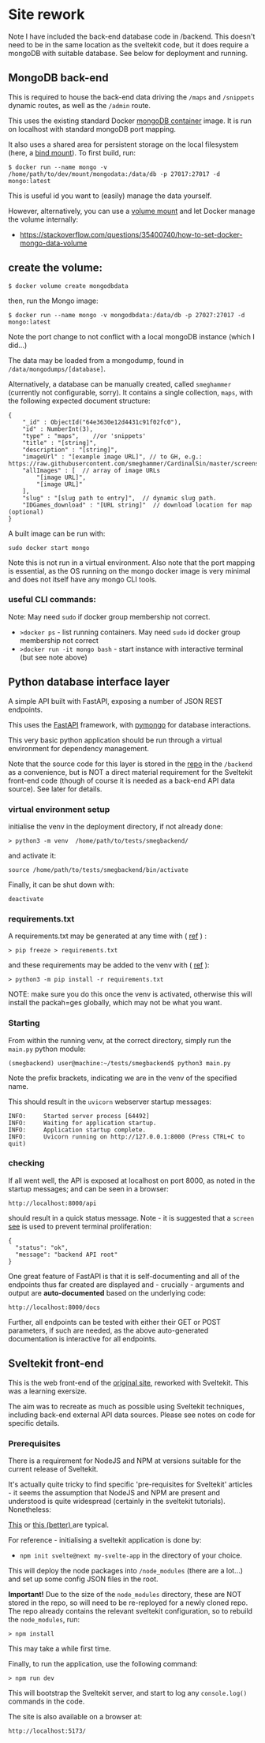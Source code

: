 # Site rework

Note I have included the back-end database code in /backend. This doesn't need to be in the same location as the sveltekit code, but it does require a mongoDB with suitable database. See below for deployment and running.

## MongoDB back-end
This is required to house the back-end data driving the `/maps` and `/snippets` dynamic routes, as well as the `/admin` route.

This uses the existing standard Docker [mongoDB container](https://hub.docker.com/_/mongo) image.
It is run on localhost with standard mongoDB port mapping. 

It also uses a shared area for persistent storage on the local filesystem (here, a [bind mount](https://docs.docker.com/engine/storage/bind-mounts/)). To first build, run:

`$ docker run --name mongo -v /home/path/to/dev/mount/mongodata:/data/db -p 27017:27017 -d mongo:latest`

This is useful id you want to (easily) manage the data yourself. 

However, alternatively, you can use a [volume mount](https://docs.docker.com/engine/storage/#volume-mounts) and let Docker manage the volume internally:

 - https://stackoverflow.com/questions/35400740/how-to-set-docker-mongo-data-volume

## create the volume:

`$ docker volume create mongodbdata`

then, run the Mongo image:

`$ docker run --name mongo -v mongodbdata:/data/db -p 27027:27017 -d mongo:latest`

Note the port change to not conflict with a local mongoDB instance (which I did...)

The data may be loaded from a mongodump, found in `/data/mongodumps/[database]`.

Alternatively, a database can be manually created, called `smeghammer` (currently not configurable, sorry). It contains a single collection, `maps`, with the following expected document structure:

```
{
    "_id" : ObjectId("64e3630e12d4431c91f02fc0"),
    "id" : NumberInt(3),
    "type" : "maps",    //or 'snippets'
    "title" : "[string]",
    "description" : "[string]",
    "imageUrl" : "[example image URL]", // to GH, e.g.: https://raw.githubusercontent.com/smeghammer/CardinalSin/master/screenshots/2.png
    "allImages" : [  // array of image URLs
        "[image URL]",
        "[image URL]"
    ],
    "slug" : "[slug path to entry]",  // dynamic slug path. 
    "IDGames_download" : "[URL string]"  // download location for map (optional)
}

```

A built image can be run with:

`sudo docker start mongo`

Note this is not run in a virtual environment. Also note that the port mapping is essential, as the OS running on the mongo docker image is very minimal and does not itself have any mongo CLI tools.

### useful CLI commands:

Note: May need `sudo` if docker group membership not correct.

 - `>docker ps` - list running containers. May need `sudo` id docker group membership not correct
 - `>docker run -it mongo bash` - start instance with interactive terminal (but see note above)


## Python database interface layer
A simple API built with FastAPI, exposing a number of JSON REST endpoints.

This uses the [FastAPI](https://fastapi.tiangolo.com/) framework, with [pymongo](https://pymongo.readthedocs.io/en/stable/) for database interactions.

This very basic python application should be run through a virtual environment for dependency management.

Note that the source code for this layer is stored in the [repo](https://github.com/smeghammer/site_as_svelte) in the `/backend` as a convenience, but is NOT a direct material requirement for the Sveltekit front-end code (though of course it is needed as a back-end API data source). See later for details.


### virtual environment setup

initialise the venv in the deployment directory, if not already done:

`> python3 -m venv  /home/path/to/tests/smegbackend/`

and activate it:

`source /home/path/to/tests/smegbackend/bin/activate`

Finally, it can be shut down with:

`deactivate`

### requirements.txt

A requirements.txt may be generated at any time with ( [ref](https://learnpython.com/blog/python-requirements-file/) ) :

`> pip freeze > requirements.txt`

and these requirements may be added to the venv with ( [ref](https://packaging.python.org/en/latest/guides/installing-using-pip-and-virtual-environments/#using-requirements-files) ):

`> python3 -m pip install -r requirements.txt`

NOTE: make sure you do this once the venv is activated, otherwise this will install the packah=ges globally, which may not be what you want.


### Starting

From within the running venv, at the correct directory, simply run the `main.py` python module:

`(smegbackend) user@machine:~/tests/smegbackend$ python3 main.py`

Note the prefix brackets, indicating we are in the venv of the specified name.

This should result in the `uvicorn` webserver startup messages:

```
INFO:     Started server process [64492]
INFO:     Waiting for application startup.
INFO:     Application startup complete.
INFO:     Uvicorn running on http://127.0.0.1:8000 (Press CTRL+C to quit)
```


### checking

If all went well, the API is exposed at localhost on port 8000, as noted in the startup messages; and can be seen in a browser:

`http://localhost:8000/api`

should result in a quick status message. Note - it is suggested that a `screen` [see](https://www.fullstackpython.com/screen.html) is used to prevent terminal proliferation:

```
{
  "status": "ok",
  "message": "backend API root"
}
```

One great feature of FastAPI is that it is self-documenting and all of the endpoints thus far created are displayed and - crucially - arguments and output are **auto-documented** based on the underlying code:

`http://localhost:8000/docs`

Further, all endpoints can be tested with either their GET or POST parameters, if such are needed, as the above auto-generated documentation is interactive for all endpoints.


## Sveltekit front-end

This is the web front-end of the [original site](https://www.smeghammer.com), reworked with Sveltekit. This was a learning exersize.

The aim was to recreate as much as possible using Sveltekit techniques, including back-end external API data sources. Please see notes on code for specific details.

### Prerequisites
There is a requirement for NodeJS and NPM at versions suitable for the current release of Sveltekit. 

It's actually quite tricky to find specific 'pre-requisites for Sveltekit' articles - it seems the assumption that NodeJS and NPM are present and understood is quite widespread (certainly in the sveltekit tutorials). Nonetheless:

[This](https://developer.mozilla.org/en-US/docs/Learn/Tools_and_testing/Client-side_JavaScript_frameworks/Svelte_getting_started#requirements) or [this (better) ](https://hackernoon.com/getting-started-building-a-svelte-app-with-sveltekit) are typical. 

For reference - initialising a sveltekit application is done by:

 - `npm init svelte@next my-svelte-app` in the directory of your choice.

This will deploy the node packages into `/node_modules` (there are a lot...) and set up some config JSON files in the root.


**Important!** Due to the size of the `node_modules` directory, these are NOT stored in the repo, so will need to be re-reployed for a newly cloned repo. The repo already contains the relevant sveltekit configuration, so to rebuild the `node_modules`, run:

`> npm install`

This may take a while first time.

Finally, to run the application, use the following command:

`> npm run dev`

This will bootstrap the Sveltekit server, and start to log any `console.log()` commands in the code.

The site is also available on a browser at:

`http://localhost:5173/`







